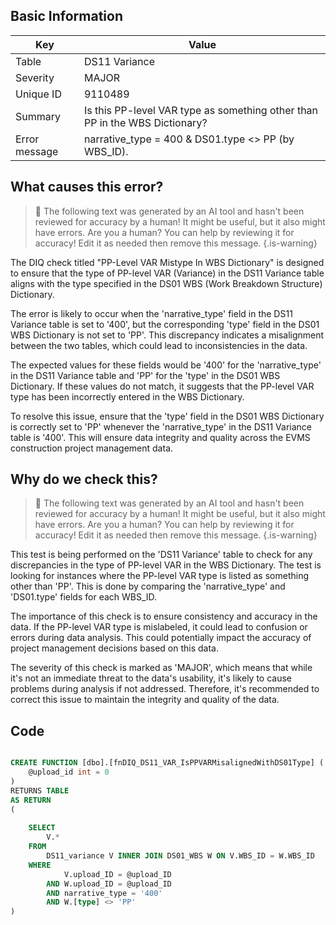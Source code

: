## Basic Information
| Key         | Value          |
|-------------|----------------|
| Table       | DS11 Variance |
| Severity    | MAJOR |
| Unique ID   | 9110489   |
| Summary     | Is this PP-level VAR type as something other than PP in the WBS Dictionary? |
| Error message | narrative_type = 400 & DS01.type <> PP (by WBS_ID). |

## What causes this error?

> :robot: The following text was generated by an AI tool and hasn't been reviewed for accuracy by a human! It might be useful, but it also might have errors. Are you a human? You can help by reviewing it for accuracy! Edit it as needed then remove this message.
{.is-warning}

The DIQ check titled "PP-Level VAR Mistype In WBS Dictionary" is designed to ensure that the type of PP-level VAR (Variance) in the DS11 Variance table aligns with the type specified in the DS01 WBS (Work Breakdown Structure) Dictionary. 

The error is likely to occur when the 'narrative_type' field in the DS11 Variance table is set to '400', but the corresponding 'type' field in the DS01 WBS Dictionary is not set to 'PP'. This discrepancy indicates a misalignment between the two tables, which could lead to inconsistencies in the data.

The expected values for these fields would be '400' for the 'narrative_type' in the DS11 Variance table and 'PP' for the 'type' in the DS01 WBS Dictionary. If these values do not match, it suggests that the PP-level VAR type has been incorrectly entered in the WBS Dictionary. 

To resolve this issue, ensure that the 'type' field in the DS01 WBS Dictionary is correctly set to 'PP' whenever the 'narrative_type' in the DS11 Variance table is '400'. This will ensure data integrity and quality across the EVMS construction project management data.
## Why do we check this?

> :robot: The following text was generated by an AI tool and hasn't been reviewed for accuracy by a human! It might be useful, but it also might have errors. Are you a human? You can help by reviewing it for accuracy! Edit it as needed then remove this message.
{.is-warning}

This test is being performed on the 'DS11 Variance' table to check for any discrepancies in the type of PP-level VAR in the WBS Dictionary. The test is looking for instances where the PP-level VAR type is listed as something other than 'PP'. This is done by comparing the 'narrative_type' and 'DS01.type' fields for each WBS_ID.

The importance of this check is to ensure consistency and accuracy in the data. If the PP-level VAR type is mislabeled, it could lead to confusion or errors during data analysis. This could potentially impact the accuracy of project management decisions based on this data.

The severity of this check is marked as 'MAJOR', which means that while it's not an immediate threat to the data's usability, it's likely to cause problems during analysis if not addressed. Therefore, it's recommended to correct this issue to maintain the integrity and quality of the data.
## Code

```sql

CREATE FUNCTION [dbo].[fnDIQ_DS11_VAR_IsPPVARMisalignedWithDS01Type] (
	@upload_id int = 0
)
RETURNS TABLE
AS RETURN
(
	
	SELECT
		V.*
	FROM 
		DS11_variance V INNER JOIN DS01_WBS W ON V.WBS_ID = W.WBS_ID
	WHERE 
			V.upload_ID = @upload_ID
		AND W.upload_ID = @upload_ID
		AND narrative_type = '400'
		AND W.[type] <> 'PP'
)
```
